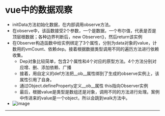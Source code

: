 # vue中的数据观察



- initData方法初始化数据，在内部调用observe方法。
- 在observe中，该函数接受2个参数，一个是数据，一个布尔值，代表是否是顶层根数据；各种边界判断后，new Observer()，然后return该实例
- 在Observer构造函数中给实例绑定了3个属性，分别为data对象的value，计数用的vmCount、依赖dep。接着根据数据类型调用不同的遍历方法进行依赖收集。
    + Dep对象比较简单，包含2个属性和4个对应的原型方法。4个方法分别对应增、删、添加依赖、广播
    + 接着，用自定义的def方法把__ob__属性绑到了生成的observe实例上，该属性引用了自身。
    + 通过Object.defineProperty定义__ob__属性 this指向Observer实例　
    + 最后，根据value是类型是数组还是对象，调用不同的方法进行处理。案例中传进来的value是一个object，所以会跳到walk方法中。
- ![image](https://images2015.cnblogs.com/blog/858904/201705/858904-20170523155822820-256333304.png)

---